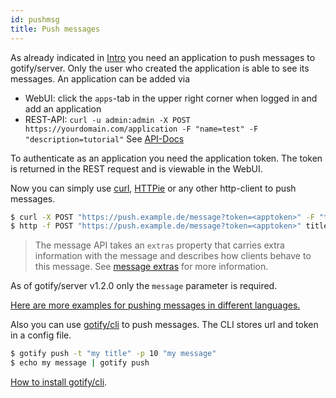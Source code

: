 ```yaml
---
id: pushmsg
title: Push messages
---
```


As already indicated in [Intro](index.md) you need an application to push messages to gotify/server. Only the user who created the application is able to see its messages.
An application can be added via

- WebUI: click the `apps`-tab in the upper right corner when logged in and add an application
- REST-API: `curl -u admin:admin -X POST https://yourdomain.com/application -F "name=test" -F "description=tutorial"`
  See [API-Docs](https://gotify.github.io/api-docs/)

To authenticate as an application you need the application token.
The token is returned in the REST request and is viewable in the WebUI.

Now you can simply use [curl](https://curl.haxx.se/), [HTTPie](https://httpie.org/) or any other http-client to push messages.

```bash
$ curl -X POST "https://push.example.de/message?token=<apptoken>" -F "title=my title" -F "message=my message" -F "priority=5"
$ http -f POST "https://push.example.de/message?token=<apptoken>" title="my title" message="my message" priority="5"
```

> The message API takes an `extras` property that carries extra information with the message and describes how clients behave to this message.
> See [message extras](msgextras.md) for more information.

As of gotify/server v1.2.0 only the `message` parameter is required.

[Here are more examples for pushing messages in different languages.](more-pushmsg.md)

Also you can use [gotify/cli](https://github.com/gotify/cli) to push messages.
The CLI stores url and token in a config file.

```bash
$ gotify push -t "my title" -p 10 "my message"
$ echo my message | gotify push
```

[How to install gotify/cli](https://github.com/gotify/cli).
